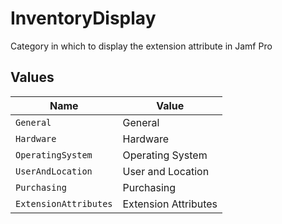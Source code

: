 # InventoryDisplay

Category in which to display the extension attribute in Jamf Pro


## Values

| Name                  | Value                 |
| --------------------- | --------------------- |
| `General`             | General               |
| `Hardware`            | Hardware              |
| `OperatingSystem`     | Operating System      |
| `UserAndLocation`     | User and Location     |
| `Purchasing`          | Purchasing            |
| `ExtensionAttributes` | Extension Attributes  |